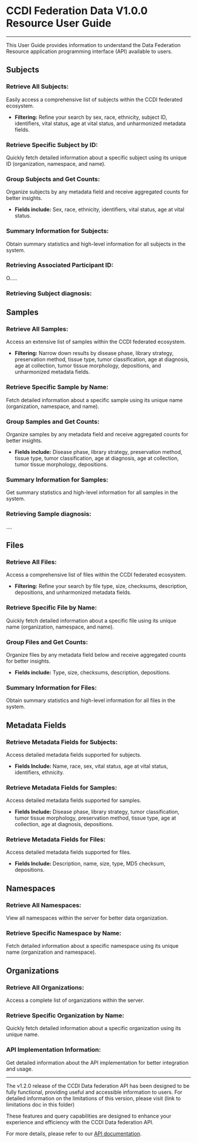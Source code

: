 # CCDI Federation Data V1.0.0 Resource User Guide
---
This User Guide provides information to understand the Data Federation Resource application programming interface (API) available to users.

## Subjects

### Retrieve All Subjects:
Easily access a comprehensive list of subjects within the CCDI federated ecosystem.
- **Filtering:** Refine your search by sex, race, ethnicity, subject ID, identifiers, vital status, age at vital status, and unharmonized metadata fields.

### Retrieve Specific Subject by ID:
Quickly fetch detailed information about a specific subject using its unique ID (organization, namespace, and name).

### Group Subjects and Get Counts:
Organize subjects by any metadata field and receive aggregated counts for better insights.
- **Fields include:** Sex, race, ethnicity, identifiers, vital status, age at vital status.

### Summary Information for Subjects:
Obtain summary statistics and high-level information for all subjects in the system.

### Retrieving Associated Participant ID: 
O.....

### Retrieving Subject diagnosis: 

## Samples

### Retrieve All Samples:
Access an extensive list of samples within the CCDI federated ecosystem.
- **Filtering:** Narrow down results by disease phase, library strategy, preservation method, tissue type, tumor classification, age at diagnosis, age at collection, tumor tissue morphology, depositions, and unharmonized metadata fields.

### Retrieve Specific Sample by Name:
Fetch detailed information about a specific sample using its unique name (organization, namespace, and name).

### Group Samples and Get Counts:
Organize samples by any metadata field and receive aggregated counts for better insights.
- **Fields include:** Disease phase, library strategy, preservation method, tissue type, tumor classification, age at diagnosis, age at collection, tumor tissue morphology, depositions.

### Summary Information for Samples:
Get summary statistics and high-level information for all samples in the system.

### Retrieving Sample diagnosis: 
.... 

## Files

### Retrieve All Files:
Access a comprehensive list of files within the CCDI federated ecosystem.
- **Filtering:** Refine your search by file type, size, checksums, description, depositions, and unharmonized metadata fields.

### Retrieve Specific File by Name:
Quickly fetch detailed information about a specific file using its unique name (organization, namespace, and name).

### Group Files and Get Counts:
Organize files by any metadata field below and receive aggregated counts for better insights.
- **Fields include:** Type, size, checksums, description, depositions.

### Summary Information for Files:
Obtain summary statistics and high-level information for all files in the system.

## Metadata Fields

### Retrieve Metadata Fields for Subjects:
Access detailed metadata fields supported for subjects.
- **Fields Include:** Name, race, sex, vital status, age at vital status, identifiers, ethnicity.

### Retrieve Metadata Fields for Samples:
Access detailed metadata fields supported for samples.
- **Fields Include:** Disease phase, library strategy, tumor classification, tumor tissue morphology, preservation method, tissue type, age at collection, age at diagnosis, depositions.

### Retrieve Metadata Fields for Files:
Access detailed metadata fields supported for files.
- **Fields Include:** Description, name, size, type, MD5 checksum, depositions.

## Namespaces

### Retrieve All Namespaces:
View all namespaces within the server for better data organization.

### Retrieve Specific Namespace by Name:
Fetch detailed information about a specific namespace using its unique name (organization and namespace).

## Organizations

### Retrieve All Organizations:
Access a complete list of organizations within the server.

### Retrieve Specific Organization by Name:
Quickly fetch detailed information about a specific organization using its unique name.

### API Implementation Information:
Get detailed information about the API implementation for better integration and usage.

---
The v1.2.0 release of the CCDI Data federation API has been designed to be fully functional, providing useful and accessible information to users. For detailed information on the limitations of this version, please visit (link to limitations doc in this folder)

These features and query capabilities are designed to enhance your experience and efficiency with the CCDI Data federation API. 

For more details, please refer to our [API documentation](https://cbiit.github.io/ccdi-federation-api-aggregation/).
